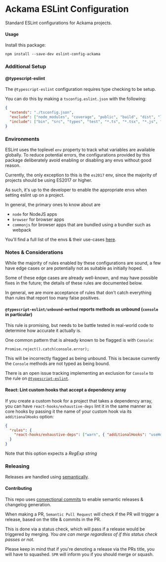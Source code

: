 # Ackama ESLint Configuration

Standard ESLint configurations for Ackama projects.

#### Usage

Install this package:

    npm install --save-dev eslint-config-ackama

### Additional Setup

#### @typescript-eslint

The `@typescript-eslint` configuration requires type checking to be setup.

You can do this by making a `tsconfig.eslint.json` with the following:

```json
{
  "extends": "./tsconfig.json",
  "exclude": ["node_modules", "coverage", "public", "build", "dist", "lib"],
  "include": ["bin", "src", "types", "test", "*.ts", "*.tsx", "*.js", "*.jsx"]
}
```

### Environments

ESLint uses the toplevel `env` property to track what variables are available
globally. To reduce potential errors, the configurations provided by this
package deliberately avoid enabling or disabling any envs without good reason.

Currently, the only exception to this is the `es2017` env, since the majority of
projects should be using ES2017 or higher.

As such, it's up to the developer to enable the appropriate envs when setting
eslint up on a project.

In general, the primary ones to know about are

- `node` for NodeJS apps
- `browser` for browser apps
- `commonjs` for browser apps that are bundled using a bundler such as webpack

You'll find a full list of the envs & their use-cases
[here](https://eslint.org/docs/user-guide/configuring#specifying-environments).

### Notes & Considerations

While the majority of rules enabled by these configurations are sound, a few
have edge cases or are potentially not as suitable as initially hoped.

Some of these edge cases are already well-known, and may have possible fixes in
the future; the details of these rules are documented below.

In general, we are more acceptance of rules that don't catch everything than
rules that report too many false positives.

#### `@typescript-eslint/unbound-method` reports methods as unbound (`console` in particular)

This rule is promising, but needs to be battle tested in real-world code to
determine how accurate it actually is.

One common pattern that is already known to be flagged is with `Console`:

```
Promise.reject().catch(console.error);
```

This will be incorrectly flagged as being unbound. This is because currently the
`Console` methods are not typed as being bound.

There is an open issue tracking implementing an exclusion for `Console` to the
rule on
[`@typescript-eslint`](https://github.com/typescript-eslint/typescript-eslint/issues/1085).

#### React: Lint custom hooks that accept a dependency array

If you create a custom hook for a project that takes a dependency array, you can
have `react-hooks/exhaustive-deps` lint it in the same manner as core hooks by
passing it the name of your custom hook via its `additionalHooks` option:

```json
{
  "rules": {
    "react-hooks/exhaustive-deps": ["warn", { "additionalHooks": "useHook" }]
  }
}
```

Note that this option expects a _RegExp string_

### Releasing

Releases are handled using
[semantically](https://github.com/semantic-release/semantic-release).

#### Contributing

This repo uses
[convectional commits](https://www.conventionalcommits.org/en/v1.0.0/) to enable
semantic releases & changelog generation.

When making a PR, `Semantic Pull Request` will check if the PR will trigger a
release, based on the title & commits in the PR.

This is done via a status check, which will pass if a release would be triggered
by merging. _You are can merge regardless of if this status check passes or
not._

Please keep in mind that if you're denoting a release via the PRs title, you
will have to squashed. `SPR` will inform you if you should merge or squash.

